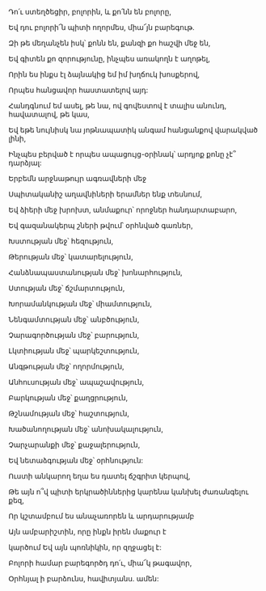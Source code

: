 Դո՛ւ ստեղծեցիր, բոլորին, և քո՛նն են բոլորը,


Եվ դու բոլորի՜ն պիտի ողորմես, միա՜յն բարեգութ.


Զի թե մեղանչեն իսկ՝ քոնն են, քանզի քո հաշվի մեջ են,


Եվ գիտեն քո զորությունը, ինչպես առակողն է աղոթել,


Որին ես ինքս էլ ձայնակից եմ իմ խղճուկ խոսքերով,


Որպես հանցավոր հաստատելով այդ:


Հանդգնում եմ ասել, թե նա, ով գովեստով է տալիս անունդ, հավատալով, թե կաս,


Եվ եթե նույնիսկ նա յոթնապատիկ անգամ հանցանքով վարակված լինի,


Ինչպես բերված է որպես ապացույց-օրինակ՝ արդյոք քոնը չէ՞ դարձյալ:


Երբեմն արջնաթույր ագռավների մեջ


Սպիտականիշ աղավնիների երամներ ենք տեսնում,


Եվ ձիերի մեջ խրոխտ, անմաքուր՝ որոջներ հանդարտաբարո,


Եվ գազանակերպ շների թվում՝ օրհնված գառներ,


Խստության մեջ՝ հեզություն,


Թերության մեջ՝ կատարելություն,


Հանձնապաստանության մեջ՝ խոնարհություն,


Ստության մեջ՝ ճշմարտություն,


Խորամանկության մեջ՝ միամտություն,


Նենգամտության մեջ՝ անբծություն,


Չարագործության մեջ՝ բարություն,


Լկտիության մեջ՝ պարկեշտություն,


Անգթության մեջ՝ ողորմություն,


Անհուսության մեջ՝ ապաշավություն,


Բարկության մեջ՝ քաղցրություն,


Թշնամության մեջ՝ հաշտություն,


Խածանողության մեջ՝ անոխակալություն,


Չարչարանքի մեջ՝ քաջալերություն,


Եվ նետաձգության մեջ՝ օրհնություն:


Ուստի անկարող եղա ես դատել ճշգրիտ կերպով,


Թե այն ո՞վ պիտի երկրածիններից կարենա կանխել ժառանգելու քեզ,


Որ կշտամբում ես անաչառորեն և արդարությամբ


Այն ամբարիշտին, որը ինքն իրեն մաքուր է


կարծում Եվ այն պոռնիկին, որ զղջացել է:


Բոլորի համար բարեգործդ դո՛ւ, միա՜կ թագավոր,


Օրհնյալ ի բարձունս, հավիտյանս. ամեն: